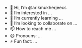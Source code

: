 - 👋 Hi, I’m @arikmukherjeecs
- 👀 I’m interested in ...
- 🌱 I’m currently learning ...
- 💞️ I’m looking to collaborate on ...
- 📫 How to reach me ...
- 😄 Pronouns: ...
- ⚡ Fun fact: ...

<!---
arikmukherjeecs/arikmukherjeecs is a ✨ special ✨ repository because its `README.md` (this file) appears on your GitHub profile.
You can click the Preview link to take a look at your changes.
--->

